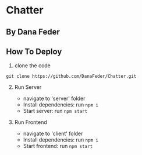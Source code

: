 # Chatter
## By Dana Feder

## How To Deploy

1. clone the code
```shell
git clone https://github.com/DanaFeder/Chatter.git
```

2. Run Server
   - navigate to 'server' folder
   - Install dependencies: run `npm i`
   - Start server: run `npm start`
 
3. Run Frontend
   - navigate to 'client' folder
   - Install dependencies: run `npm i`
   - Start frontend: run `npm start`

